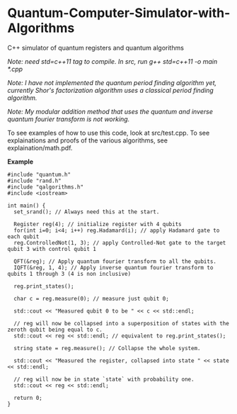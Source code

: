 # Quantum-Computer-Simulator-with-Algorithms
C++ simulator of quantum registers and quantum algorithms

*Note: need std=c++11 tag to compile. In src, run g++ std=c++11 -o main \*.cpp*

*Note: I have not implemented the quantum period finding algorithm yet, currently Shor's factorization algorithm uses a classical period finding algorithm.*

*Note: My modular addition method that uses the quantum and inverse quantum fourier transform is not working.*

To see examples of how to use this code, look at src/test.cpp. To see explainations and proofs of the various algorithms, see explaination/math.pdf.

**Example**

```
#include "quantum.h"
#include "rand.h"
#include "qalgorithms.h"
#include <iostream>

int main() {
  set_srand(); // Always need this at the start.
  
  Register reg(4); // initialize register with 4 qubits
  for(int i=0; i<4; i++) reg.Hadamard(i); // apply Hadamard gate to each qubit
  reg.ControlledNot(1, 3); // apply Controlled-Not gate to the target qubit 3 with control qubit 1
  
  QFT(&reg); // Apply quantum fourier transform to all the qubits.
  IQFT(&reg, 1, 4); // Apply inverse quantum fourier transform to qubits 1 through 3 (4 is non inclusive)
  
  reg.print_states();
  
  char c = reg.measure(0); // measure just qubit 0;
  
  std::cout << "Measured qubit 0 to be " << c << std::endl;
  
  // reg will now be collapsed into a superposition of states with the zeroth qubit being equal to c.
  std::cout << reg << std::endl; // equivalent to reg.print_states();
  
  string state = reg.measure(); // Collapse the whole system.
  
  std::cout << "Measured the register, collapsed into state " << state << std::endl;
  
  // reg will now be in state `state` with probability one.
  std::cout << reg << std::endl;
  
  return 0;
}
```
